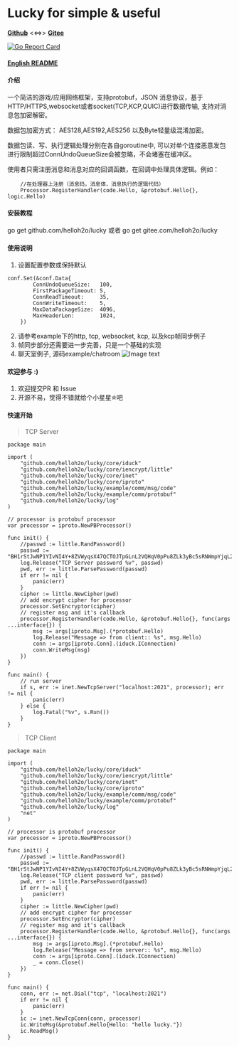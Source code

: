 # Lucky for simple & useful
[**Github**](https://github.com/helloh2o/lucky) <<=>> [**Gitee**](https://gitee.com/helloh2o/lucky)

[![Go Report Card](https://goreportcard.com/badge/github.com/helloh2o/lucky)](https://goreportcard.com/report/github.com/helloh2o/lucky)

#### [English README](https://github.com/helloh2o/lucky/blob/master/README_en.md)

#### 介绍
一个简洁的游戏/应用网络框架，支持protobuf，JSON 消息协议，基于HTTP/HTTPS,websocket或者socket(TCP,KCP,QUIC)进行数据传输, 支持对消息包加密解密。

数据包加密方式： AES128,AES192,AES256 以及Byte轻量级混淆加密。

数据包读、写、执行逻辑处理分别在各自goroutine中, 可以对单个连接恶意发包进行限制超过ConnUndoQueueSize会被忽略，不会堵塞在缓冲区。

使用者只需注册消息和消息对应的回调函数，在回调中处理具体逻辑。例如：
```
    //在处理器上注册（消息码，消息体，消息执行的逻辑代码）
	Processor.RegisterHandler(code.Hello, &protobuf.Hello{}, logic.Hello)
```

#### 安装教程

go get github.com/helloh2o/lucky  或者 go get gitee.com/helloh2o/lucky

#### 使用说明

1. 设置配置参数或保持默认
```
conf.Set(&conf.Data{
		ConnUndoQueueSize:   100,
		FirstPackageTimeout: 5,
		ConnReadTimeout:     35,
		ConnWriteTimeout:    5,
		MaxDataPackageSize:  4096,
		MaxHeaderLen:        1024,
	})
```
2. 请参考example下的http, tcp, websocket, kcp, 以及kcp帧同步例子
3. 帧同步部分还需要进一步完善，只是一个基础的实现
4. 聊天室例子, 源码example/chatroom
![Image text](https://gitee.com/helloh2o/lucky/raw/master/example/chatroom/demo.png)

#### 欢迎参与 :)
1. 欢迎提交PR 和 Issue
2. 开源不易，觉得不错就给个小星星✮吧 

#### 快速开始
> TCP Server
```
package main

import (
	"github.com/helloh2o/lucky/core/iduck"
	"github.com/helloh2o/lucky/core/iencrypt/little"
	"github.com/helloh2o/lucky/core/inet"
	"github.com/helloh2o/lucky/core/iproto"
	"github.com/helloh2o/lucky/example/comm/msg/code"
	"github.com/helloh2o/lucky/example/comm/protobuf"
	"github.com/helloh2o/lucky/log"
)

// processor is protobuf processor
var processor = iproto.NewPBProcessor()

func init() {
	//passwd := little.RandPassword()
	passwd := "BH1rStJwNP1YIvNI4Y+8ZVWyqsX47QCTOJTpGLnL2VQHqV0pPu8ZLk3yBc5sRNWmpYjqL2jY9LiFr9EaUsT1Voy3sBadZDKBPQ3g3yP6wOtvrHNxisbuTrPxEHZ6i6sSPAw6mB0rFEsB1OSjXPzlhkmb4lmee1+1aeOgHPaDmUF0vzskwS2iA4TK7ArJ1+fCvWJmY6i2/pDMh1qh3I3PJtBXyBUhET+7w9s5UfcXCVBTQ9beJ1tHC3d5TwgzgkJqkTGkHt1tp2HaTM0fcmd+lY43IP+tsbosJQb7lpqStA94gIlef/AwKnXTQJc1vkZF6Jz5bscCG2CuNhPmKJ8OfA=="
	log.Release("TCP Server password %v", passwd)
	pwd, err := little.ParsePassword(passwd)
	if err != nil {
		panic(err)
	}
	cipher := little.NewCipher(pwd)
	// add encrypt cipher for processor
	processor.SetEncryptor(cipher)
	// register msg and it's callback
	processor.RegisterHandler(code.Hello, &protobuf.Hello{}, func(args ...interface{}) {
		msg := args[iproto.Msg].(*protobuf.Hello)
		log.Release("Message => from client:: %s", msg.Hello)
		conn := args[iproto.Conn].(iduck.IConnection)
		conn.WriteMsg(msg)
	})
}

func main() {
	// run server
	if s, err := inet.NewTcpServer("localhost:2021", processor); err != nil {
		panic(err)
	} else {
		log.Fatal("%v", s.Run())
	}
}
```

> TCP Client
```
package main

import (
	"github.com/helloh2o/lucky/core/iduck"
	"github.com/helloh2o/lucky/core/iencrypt/little"
	"github.com/helloh2o/lucky/core/inet"
	"github.com/helloh2o/lucky/core/iproto"
	"github.com/helloh2o/lucky/example/comm/msg/code"
	"github.com/helloh2o/lucky/example/comm/protobuf"
	"github.com/helloh2o/lucky/log"
	"net"
)

// processor is protobuf processor
var processor = iproto.NewPBProcessor()

func init() {
	//passwd := little.RandPassword()
	passwd := "BH1rStJwNP1YIvNI4Y+8ZVWyqsX47QCTOJTpGLnL2VQHqV0pPu8ZLk3yBc5sRNWmpYjqL2jY9LiFr9EaUsT1Voy3sBadZDKBPQ3g3yP6wOtvrHNxisbuTrPxEHZ6i6sSPAw6mB0rFEsB1OSjXPzlhkmb4lmee1+1aeOgHPaDmUF0vzskwS2iA4TK7ArJ1+fCvWJmY6i2/pDMh1qh3I3PJtBXyBUhET+7w9s5UfcXCVBTQ9beJ1tHC3d5TwgzgkJqkTGkHt1tp2HaTM0fcmd+lY43IP+tsbosJQb7lpqStA94gIlef/AwKnXTQJc1vkZF6Jz5bscCG2CuNhPmKJ8OfA=="
	log.Release("TCP client password %v", passwd)
	pwd, err := little.ParsePassword(passwd)
	if err != nil {
		panic(err)
	}
	cipher := little.NewCipher(pwd)
	// add encrypt cipher for processor
	processor.SetEncryptor(cipher)
	// register msg and it's callback
	processor.RegisterHandler(code.Hello, &protobuf.Hello{}, func(args ...interface{}) {
		msg := args[iproto.Msg].(*protobuf.Hello)
		log.Release("Message => from server:: %s", msg.Hello)
		conn := args[iproto.Conn].(iduck.IConnection)
		_ = conn.Close()
	})
}

func main() {
	conn, err := net.Dial("tcp", "localhost:2021")
	if err != nil {
		panic(err)
	}
	ic := inet.NewTcpConn(conn, processor)
	ic.WriteMsg(&protobuf.Hello{Hello: "hello lucky."})
	ic.ReadMsg()
}

```
